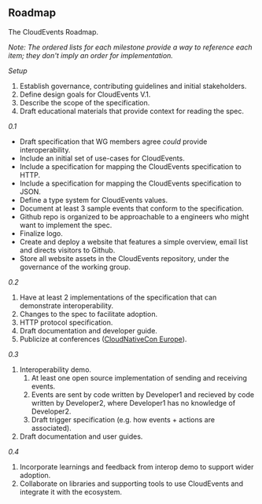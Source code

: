 ## Roadmap

The CloudEvents Roadmap.

_Note: The ordered lists for each milestone provide a way to reference each item; they don't imply an order for implementation._

*Setup*

1. Establish governance, contributing guidelines and initial stakeholders.
1. Define design goals for CloudEvents V.1.
1. Describe the scope of the specification.
1. Draft educational materials that provide context for reading the spec.

*0.1*

* Draft specification that WG members agree *could* provide interoperability.
* Include an initial set of use-cases for CloudEvents.
* Include a specification for mapping the CloudEvents specification to HTTP.
* Include a specification for mapping the CloudEvents specification to JSON.
* Define a type system for CloudEvents values.
* Document at least 3 sample events that conform to the specification.
* Github repo is organized to be approachable to a engineers who might want to
implement the spec.
* Finalize logo.
* Create and deploy a website that features a simple overview, email list and directs visitors to Github.
* Store all website assets in the CloudEvents repository, under the governance
of the working group.

*0.2*

1. Have at least 2 implementations of the specification that can demonstrate interoperability.
1. Changes to the spec to facilitate adoption.
1. HTTP protocol specification.
1. Draft documentation and developer guide.
1. Publicize at conferences ([CloudNativeCon Europe](https://events.linuxfoundation.org/events/kubecon-cloudnativecon-north-america-2018/)).

*0.3*

1. Interoperability demo.
    1. At least one open source implementation of sending and receiving events.
    1. Events are sent by code written by Developer1 and recieved by code written by Developer2, where Developer1 has no knowledge of Developer2.
    1. Draft trigger specification (e.g. how events + actions are associated).
1. Draft documentation and user guides.

*0.4*

1. Incorporate learnings and feedback from interop demo to support wider adoption.
1. Collaborate on libraries and supporting tools to use CloudEvents and
integrate it with the ecosystem.
